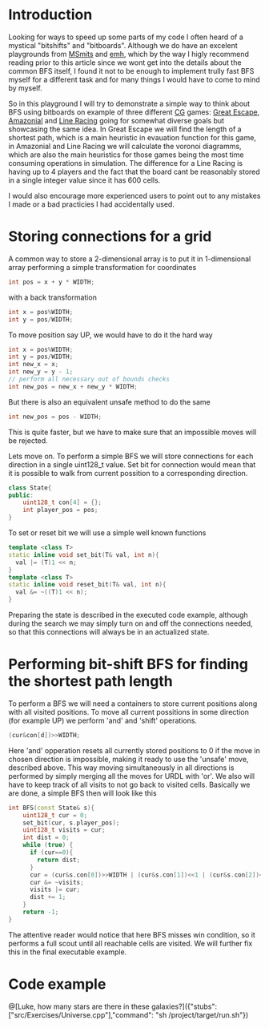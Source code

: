# Introduction

Looking for ways to speed up some parts of my code I often heard of a mystical "bitshifts" and "bitboards". Although we do have an excelent playgrounds from [MSmits](https://www.codingame.com/playgrounds/38626/optimizing-breadth-first-search) and [emh](https://www.codingame.com/playgrounds/58038/fast-connected-components-for-6x12-bitboard), which by the way I higly recommend reading prior to this article since we wont get into the details about the common BFS itself, I found it not to be enough to implement trully fast BFS myself for a different task and for many things I would have to come to mind by myself. 

So in this playground I will try to demonstrate a simple way to think about BFS using bitboards on example of three different [CG](https://www.codingame.com/) games: [Great Escape](https://www.codingame.com/multiplayer/bot-programming/great-escape), [Amazonial](https://www.codingame.com/multiplayer/bot-programming/amazonial) and [Line Racing](https://www.codingame.com/multiplayer/bot-programming/line-racing) going for somewhat diverse goals but showcasing the same idea. In Great Escape we will find the length of a shortest path, which is a main heuristic in evauation function for this game, in Amazonial and Line Racing we will calculate the voronoi diagramms, which are also the main heuristics for those games being the most time consuming operations in simulation. The difference for a Line Racing is having up to 4 players and the fact that the board cant be reasonably stored in a single integer value since it has 600 cells.

I would also encourage more experienced users to point out to any mistakes I made or a bad practicies I had accidentally used.

# Storing connections for a grid

A common way to store a 2-dimensional array is to put it in 1-dimensional array performing a simple transformation for coordinates
``` cpp
int pos = x + y * WIDTH;
```
with a back transformation 
``` cpp
int x = pos%WIDTH;
int y = pos/WIDTH;
```
To move position say UP, we would have to do it the hard way
``` cpp
int x = pos%WIDTH;
int y = pos/WIDTH;
int new_x = x;
int new_y = y - 1;
// perform all necessary out of bounds checks
int new_pos = new_x + new_y * WIDTH;
```
But there is also an equivalent unsafe method to do the same
``` cpp
int new_pos = pos - WIDTH;
```
This is quite faster, but we have to make sure that an impossible moves will be rejected.

Lets move on. To perform a simple BFS we will store connections for each direction in a single uint128_t value. Set bit for connection would mean that it is possible to walk from current possition to a corresponding direction. 
``` cpp
class State{
public:
    uint128_t con[4] = {};
    int player_pos = pos;    
}
```
To set or reset bit we will use a simple well known functions
``` cpp
template <class T>
static inline void set_bit(T& val, int n){
  val |= (T)1 << n;
}
template <class T>
static inline void reset_bit(T& val, int n){
  val &= ~((T)1 << n);
}
```
Preparing the state is described in the executed code example, although during the search we may simply turn on and off the connections needed, so that this connections will always be in an actualized state.

# Performing bit-shift BFS for finding the shortest path length

To perform a BFS we will need a containers to store current positions along with all visited positions. To move all current possitions in some direction (for example UP) we perform 'and' and 'shift' operations.
``` cpp
(cur&con[d])>>WIDTH;
```
Here 'and' opperation resets all currently stored positions to 0 if the move in chosen direction is impossible, making it ready to use the 'unsafe' move, described above. This way moving simultaneously in all directions is performed by simply merging all the moves for URDL with 'or'. We also will have to keep track of all visits to not go back to visited cells. Basically we are done, a simple BFS then will look like this

``` cpp
int BFS(const State& s){
    uint128_t cur = 0;
    set_bit(cur, s.player_pos);
    uint128_t visits = cur;
    int dist = 0;
    while (true) {
      if (cur==0){
        return dist;
      }
      cur = (cur&s.con[0])>>WIDTH | (cur&s.con[1])<<1 | (cur&s.con[2])<<WIDTH | (cur&s.con[3])>>1;
      cur &= ~visits;
      visits |= cur;
      dist += 1;
    }
    return -1;
}
```

The attentive reader would notice that here BFS misses win condition, so it performs a full scout until all reachable cells are visited. We will further fix this in the final executable example.

# Code example

@[Luke, how many stars are there in these galaxies?]({"stubs": ["src/Exercises/Universe.cpp"],"command": "sh /project/target/run.sh"})



